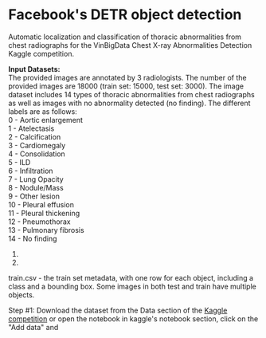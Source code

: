 # Facebook's DETR object detection
Automatic localization and classification of thoracic abnormalities from chest radiographs for the VinBigData Chest X-ray Abnormalities Detection Kaggle competition. 

<b> Input Datasets: </b> <br/>
The provided images are annotated by 3 radiologists. The number of the provided images are 18000 (train set: 15000, test set: 3000). The image dataset includes 14 types of thoracic abnormalities from chest radiographs as well as images with no abnormality detected (no finding). The different labels are as follows: <br/>
0 - Aortic enlargement  <br/>
1 - Atelectasis  <br/>
2 - Calcification <br/>
3 - Cardiomegaly <br/>
4 - Consolidation <br/>
5 - ILD <br/>
6 - Infiltration <br/>
7 - Lung Opacity <br/>
8 - Nodule/Mass <br/>
9 - Other lesion <br/>
10 - Pleural effusion <br/>
11 - Pleural thickening <br/>
12 - Pneumothorax <br/>
13 - Pulmonary fibrosis <br/>
14 - No finding <br/>


1)
2) 

train.csv - the train set metadata, with one row for each object, including a class and a bounding box. Some images in both test and train have multiple objects.



Step #1: 
Download the dataset from the Data section of the <a href="https://www.kaggle.com/c/vinbigdata-chest-xray-abnormalities-detection/data?select=test">Kaggle competition</a> or open the notebook in kaggle's notebook section, click on the "Add data" and 
